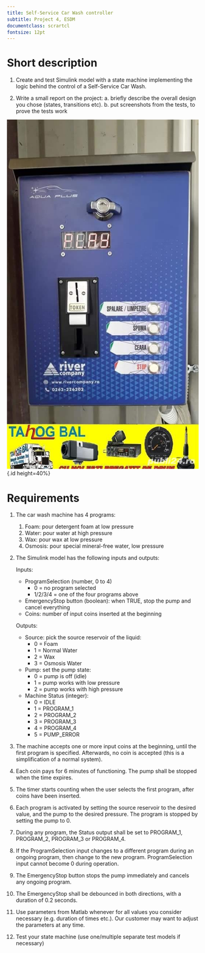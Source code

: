 ```yaml
---
title: Self-Service Car Wash controller
subtitle: Project 4, ESDM
documentclass: scrartcl
fontsize: 12pt
---
```


# Short description

1. Create and test Simulink model with a state machine implementing the logic behind the control of a Self-Service Car Wash.

2. Write a small report on the project:
   a. briefly describe the overall design you chose (states, transitions etc).
   b. put screenshots from the tests, to prove the tests work
   
![Self Service Car Wash - Control Box](img/SelfServiceCarWash.jpg){.id height=40%}

# Requirements

1. The car wash machine has 4 programs:

   1. Foam: pour detergent foam at low pressure
   2. Water: pour water at high pressure
   3. Wax: pour wax at low pressure
   4. Osmosis: pour special mineral-free water, low pressure
   
2. The Simulink model has the following inputs and outputs:
    
    Inputs:
    - ProgramSelection (number, 0 to 4)
        - 0 = no program selected
        - 1/2/3/4 = one of the four programs above
    - EmergencyStop button (boolean): when TRUE, stop the pump and cancel everything
    - Coins: number of input coins inserted at the beginning

    Outputs:
    
    - Source: pick the source reservoir of the liquid: 
        - 0 = Foam
        - 1 = Normal Water
        - 2 = Wax
        - 3 = Osmosis Water
    - Pump: set the pump state:
        - 0 = pump is off (idle)
        - 1 = pump works with low pressure
        - 2 = pump works with high pressure
    - Machine Status (integer):
        - 0 = IDLE
        - 1 = PROGRAM_1
        - 2 = PROGRAM_2
        - 3 = PROGRAM_3
        - 4 = PROGRAM_4
        - 5 = PUMP_ERROR

3. The machine accepts one or more input coins at the beginning, until the first program is specified. Afterwards, no coin is accepted (this is a simplification of a normal system).

4. Each coin pays for 6 minutes of functioning. The pump shall be stopped when the time expires.

5. The timer starts counting when the user selects the first program, after coins have been inserted.

3. Each program is activated by setting the source reservoir to the desired value, and the pump to the desired pressure.
The program is stopped by setting the pump to 0.

4. During any program, the Status output shall be set to PROGRAM_1, PROGRAM_2, PROGRAM_3 or PROGRAM_4.

5. If the ProgramSelection input changes to a different program during an ongoing program, then change to the new program. ProgramSelection input cannot become 0 during operation.

6. The EmergencyStop button stops the pump immediately and cancels any ongoing program.

7. The EmergencyStop shall be debounced in both directions, with a duration of 0.2 seconds.

5. Use parameters from Matlab whenever for all values you consider necessary (e.g. duration of times etc.).
Our customer may want to adjust the parameters at any time.

6. Test your state machine (use one/multiple separate test models if necessary)

